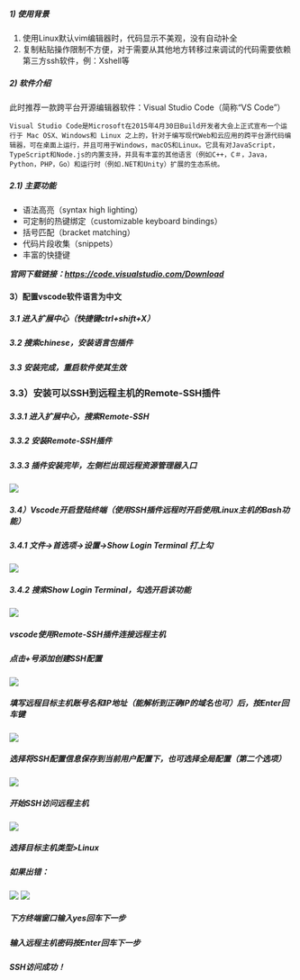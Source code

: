 ##### 1) 使用背景

1. 使用Linux默认vim编辑器时，代码显示不美观，没有自动补全
2. 复制粘贴操作限制不方便，对于需要从其他地方转移过来调试的代码需要依赖第三方ssh软件，例：Xshell等



##### 2) 软件介绍

此时推荐一款跨平台开源编辑器软件：Visual Studio Code（简称“VS Code”）

```
Visual Studio Code是Microsoft在2015年4月30日Build开发者大会上正式宣布一个运行于 Mac OSX、Windows和 Linux 之上的，针对于编写现代Web和云应用的跨平台源代码编辑器，可在桌面上运行，并且可用于Windows，macOS和Linux。它具有对JavaScript，TypeScript和Node.js的内置支持，并具有丰富的其他语言（例如C++，C＃，Java，Python，PHP，Go）和运行时（例如.NET和Unity）扩展的生态系统。
```



##### 2.1) 主要功能

- 语法高亮（syntax high lighting）
- 可定制的热键绑定（customizable keyboard bindings）
- 括号匹配（bracket matching）
- 代码片段收集（snippets）
- 丰富的快捷键



***官网下载链接：https://code.visualstudio.com/Download***





#### 3）配置vscode软件语言为中文

##### 3.1 进入扩展中心（快捷键ctrl+shift+X）

##### 3.2 搜索chinese，安装语言包插件

##### 3.3 安装完成，重启软件使其生效







### 3.3）安装可以SSH到远程主机的Remote-SSH插件

##### 3.3.1 进入扩展中心，搜索Remote-SSH

##### 3.3.2 安装Remote-SSH插件

##### 3.3.3 插件安装完毕，左侧栏出现远程资源管理器入口

<img src='https://img-blog.csdnimg.cn/img_convert/a3bf0f940fc02679bf66c99778820003.png'>



##### 3.4）Vscode开启登陆终端（使用SSH插件远程时开启使用Linux主机的Bash功能）

##### 3.4.1 文件->首选项->设置->Show Login Terminal 打上勾

<img src='https://img-blog.csdnimg.cn/img_convert/0e04e4aa0cd9df048ef8fde27b9b56d8.png'>

##### 3.4.2 搜索Show Login Terminal，勾选开启该功能

<img src='https://img-blog.csdnimg.cn/img_convert/dd921d366968cf1ca0510543191a009a.png'>

##### vscode使用Remote-SSH插件连接远程主机





##### 点击+号添加创建SSH配置

<img src='https://img-blog.csdnimg.cn/img_convert/8eb0fd85e7b84e39c8e1e8dcd483ecf4.png'>



#####  填写远程目标主机账号名和IP地址（能解析到正确IP的域名也可）后，按Enter回车键

<img src='https://img-blog.csdnimg.cn/img_convert/cf7b69c9e3d8cc89415d5ddb9696830e.png'>

##### 选择将SSH配置信息保存到当前用户配置下，也可选择全局配置（第二个选项）

<img src='https://img-blog.csdnimg.cn/img_convert/eb6d6de7df7f3e90685ffe5089220d7c.png'>



##### 开始SSH访问远程主机

<img src='https://img-blog.csdnimg.cn/img_convert/63d88008b1ec998506bb55577957f411.png'> 



##### 选择目标主机类型>Linux

##### 如果出错：

<img src='https://img-blog.csdnimg.cn/302cf43306674a9dabde8f78db48005b.png#pic_center'>

<img src='https://img-blog.csdnimg.cn/8af8cbc9d80c476d8489145a98f270f0.png#pic_center'>

##### 下方终端窗口输入yes回车下一步

##### 输入远程主机密码按Enter回车下一步

#####  SSH访问成功！
